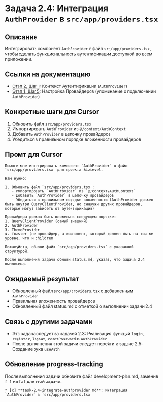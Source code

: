 # Задача 2.4: Интеграция `AuthProvider` в `src/app/providers.tsx`

## Описание
Интегрировать компонент `AuthProvider` в файл `src/app/providers.tsx`, чтобы сделать функциональность аутентификации доступной во всем приложении.

## Ссылки на документацию
- [Этап 2, Шаг 1](../BizLevel-%20План%20Реализации%20Проекта.%2031.03.rtf): Контекст Аутентификации (`AuthProvider`)
- [Этап 1, Шаг 5](../BizLevel-%20План%20Реализации%20Проекта.%2031.03.rtf): Настройка Провайдеров (упоминание о подключении `AuthProvider`)

## Конкретные шаги для Cursor
1. Обновить файл `src/app/providers.tsx`
2. Импортировать `AuthProvider` из `@/context/AuthContext`
3. Добавить `AuthProvider` в цепочку провайдеров
4. Убедиться в правильном порядке вложенности провайдеров

## Промт для Cursor
```
Помоги мне интегрировать компонент `AuthProvider` в файл `src/app/providers.tsx` для проекта BizLevel.

Нам нужно:

1. Обновить файл `src/app/providers.tsx`:
   - Импортировать `AuthProvider` из `@/context/AuthContext`
   - Добавить `AuthProvider` в цепочку провайдеров
   - Убедиться в правильном порядке вложенности (AuthProvider должен быть внутри QueryClientProvider, но снаружи других провайдеров, которые могут зависеть от аутентификации)

Провайдеры должны быть вложены в следующем порядке:
1. QueryClientProvider (самый внешний)
2. AuthProvider
3. ThemeProvider
4. Toaster (не провайдер, а компонент, который должен быть на том же уровне, что и children)

Пожалуйста, обнови файл `src/app/providers.tsx` с указанной структурой.

После выполнения задачи обнови status.md, указав, что задача 2.4 выполнена.
```

## Ожидаемый результат
- Обновленный файл `src/app/providers.tsx` с добавленным `AuthProvider`
- Правильная вложенность провайдеров
- Обновленный файл status.md с отметкой о выполнении задачи 2.4

## Связь с другими задачами
- Эта задача следует за задачей 2.3: Реализация функций `login`, `register`, `logout`, `resetPassword` в `AuthProvider`
- После выполнения этой задачи следует перейти к задаче 2.5: Создание хука `useAuth`

## Обновление progress-tracking
После выполнения задачи обновите файл development-plan.md, заменив `[ ]` на `[x]` для этой задачи:
```
* [x] **task-2.4-integrate-authprovider.md**: Интеграция `AuthProvider` в `src/app/providers.tsx`
```
